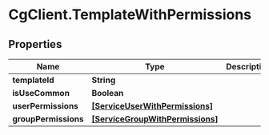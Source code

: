 # CgClient.TemplateWithPermissions

## Properties

Name | Type | Description | Notes
------------ | ------------- | ------------- | -------------
**templateId** | **String** |  | [optional] 
**isUseCommon** | **Boolean** |  | [optional] 
**userPermissions** | [**[ServiceUserWithPermissions]**](ServiceUserWithPermissions.md) |  | [optional] 
**groupPermissions** | [**[ServiceGroupWithPermissions]**](ServiceGroupWithPermissions.md) |  | [optional] 


